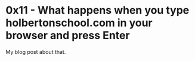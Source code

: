 # 0x11 - What happens when you type holbertonschool.com in your browser and press Enter

My blog post about that.

